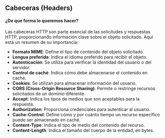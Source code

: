 
## Cabeceras (Headers)

#### ¿De que forma lo queremos hacer?

Las cabeceras HTTP son parte esencial de las solicitudes y respuestas HTTP, proporcionando información clave sobre el objeto solicitado. Aquí está un resumen de su importancia:

- **Formato MIME**: Define el tipo de contenido del objeto solicitado.
- **Lengua preferida**: Indica el idioma preferido para recibir el objeto.
- **Autenticación**: Se utiliza para verificar la identidad del usuario o del servidor.
- **Control de caché**: Indica cómo debe almacenarse el contenido en caché.
- **Cookies**: Se utilizan para almacenar información del usuario.
- **CORS (Cross-Origin Resource Sharing)**: Permite o restringe recursos solicitados de un dominio diferente.
- **Accept**: Indica los tipos de medios que son aceptables para la respuesta.
- **Authorization**: Proporciona credenciales para autenticar al usuario.
- **Cache-Control**: Define cómo y por cuánto tiempo un recurso específico puede ser almacenado en caché.
- **Content-Type**: Indica el tipo de medio del contenido del recurso.
- **Content-Length**: Indica el tamaño del cuerpo de la entidad, en bytes.